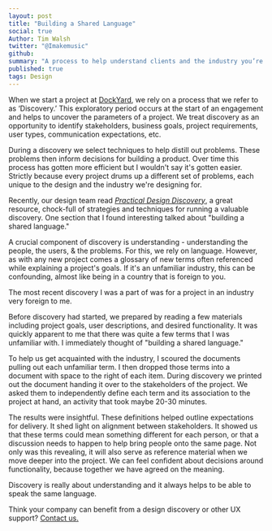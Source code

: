 ```yaml
---
layout: post
title: "Building a Shared Language"
social: true
Author: Tim Walsh
twitter: "@Imakemusic"
github:
summary: "A process to help understand clients and the industry you’re designing for"
published: true
tags: Design
---
```


When we start a project at [DockYard](http://dockyard.com), we rely on a process that we refer to as ‘Discovery.’ This exploratory period occurs at the start of an engagement and helps to uncover the parameters of a project. We treat discovery as an opportunity to identify stakeholders, business goals, project requirements, user types, communication expectations, etc.

During a discovery we select techniques to help distill out problems. These problems then inform decisions for building a product. Over time this process has gotten more efficient but I wouldn't say it's gotten easier. Strictly because every project drums up a different set of problems, each unique to the design and the industry we're designing for.

Recently, our design team read [_Practical Design Discovery_](https://abookapart.com/products/practical-design-discovery), a great resource, chock-full of strategies and techniques for running a valuable discovery. One section that I found interesting talked about "building a shared language."

A crucial component of discovery is understanding - understanding the people, the users, & the problems. For this, we rely on language. However, as with any new project comes a glossary of new terms often referenced while explaining a project's goals. If it's an unfamiliar industry, this can be confounding, almost like being in a country that is foreign to you.

The most recent discovery I was a part of was for a project in an industry very foreign to me.

Before discovery had started, we prepared by reading a few materials including project goals, user descriptions, and desired functionality. It was quickly apparent to me that there was quite a few terms that I was unfamiliar with. I immediately thought of "building a shared language."

To help us get acquainted with the industry, I scoured the documents pulling out each unfamiliar term. I then dropped those terms into a document with space to the right of each item. During discovery we printed out the document handing it over to the stakeholders of the project. We asked them to independently define each term and its association to the project at hand, an activity that took maybe 20-30 minutes.

The results were insightful. These definitions helped outline expectations for delivery. It shed light on alignment between stakeholders. It showed us that these terms could mean something different for each person, or that a discussion needs to happen to help bring people onto the same page. Not only was this revealing, it will also serve as reference material when we move deeper into the project. We can feel confident about decisions around functionality, because together we have agreed on the meaning.

Discovery is really about understanding and it always helps to be able to speak the same language.  

Think your company can benefit from a design discovery or other UX support? [Contact us.](https://dockyard.com/contact/hire-us)
